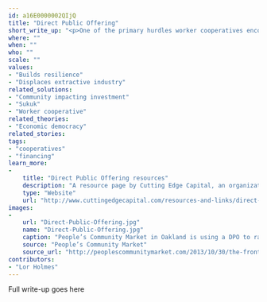 ```yaml
---
id: a16E0000002QIjQ
title: "Direct Public Offering"
short_write_up: "<p>One of the primary hurdles worker cooperatives encounter is access to capital. Those without cash or collateral simply cannot obtain traditional loans, and venture capitalists looking for big profits and a quick exit will not consider supporting a co-op because their investment won’t come with control of the company. A Direct Public Offering (DPO) is one way for businesses to raise money by selling stock to ordinary people, not just accredited investors. A DPO allows a business to have more control over the terms and to advertise the offering publicly, increasing the pool of investors exponentially! For the business, a DPO provides the “patient” capital it needs to start-up, expand or weather a storm. For the investor, a DPO can bring the potential for annual dividends and the ability to directly support community enterprise.</p>"
where: ""
when: ""
who: ""
scale: ""
values:
- "Builds resilience"
- "Displaces extractive industry"
related_solutions:
- "Community impacting investment"
- "Sukuk"
- "Worker cooperative"
related_theories:
- "Economic democracy"
related_stories:
tags:
- "cooperatives"
- "financing"
learn_more:
-
    title: "Direct Public Offering resources"
    description: "A resource page by Cutting Edge Capital, an organization that provides DPO services"
    type: "Website"
    url: "http://www.cuttingedgecapital.com/resources-and-links/direct-public-offering/"
images:
-
    url: "Direct-Public-Offering.jpg"
    name: "Direct-Public-Offering.jpg"
    caption: "People’s Community Market in Oakland is using a DPO to raise local capital."
    source: "People’s Community Market"
    source_url: "http://peoplescommunitymarket.com/2013/10/30/the-front-porch/"
contributors:
- "Lor Holmes"
---
```

Full write-up goes here
